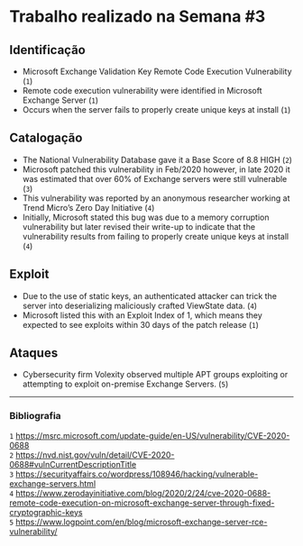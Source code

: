 
# Trabalho realizado na Semana #3

## Identificação 

- Microsoft Exchange Validation Key Remote Code Execution Vulnerability (`1`)
- Remote code execution vulnerability were identified in Microsoft Exchange Server (`1`)
- Occurs when the server fails to properly create unique keys at install (`1`)

## Catalogação

- The National Vulnerability Database gave it a Base Score of 8.8 HIGH (`2`)
- Microsoft patched this vulnerability in Feb/2020 however, in late 2020 it was estimated that over 60% of Exchange servers were still vulnerable (`3`)
- This vulnerability was reported by an anonymous researcher working at Trend Micro’s Zero Day Initiative (`4`)
- Initially, Microsoft stated this bug was due to a memory corruption vulnerability but later revised their write-up to indicate that the vulnerability results from failing to properly create unique keys at install (`4`)

## Exploit

- Due to the use of static keys, an authenticated attacker can trick the server into deserializing maliciously crafted ViewState data. (`4`)
- Microsoft listed this with an Exploit Index of 1, which means they expected to see exploits within 30 days of the patch release (`1`)

## Ataques

- Cybersecurity firm Volexity observed multiple APT groups exploiting or attempting to exploit on-premise Exchange Servers. (`5`)

-----------------------------------------

### Bibliografia

`1` https://msrc.microsoft.com/update-guide/en-US/vulnerability/CVE-2020-0688 <br /> 
`2` https://nvd.nist.gov/vuln/detail/CVE-2020-0688#vulnCurrentDescriptionTitle <br /> 
`3` https://securityaffairs.co/wordpress/108946/hacking/vulnerable-exchange-servers.html <br /> 
`4` https://www.zerodayinitiative.com/blog/2020/2/24/cve-2020-0688-remote-code-execution-on-microsoft-exchange-server-through-fixed-cryptographic-keys <br /> 
`5` https://www.logpoint.com/en/blog/microsoft-exchange-server-rce-vulnerability/ <br /> 
